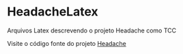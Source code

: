# HeadacheLatex
Arquivos Latex descrevendo o projeto Headache como TCC

Visite o código fonte do projeto [Headache](https://github.com/LucasMW/Headache)
